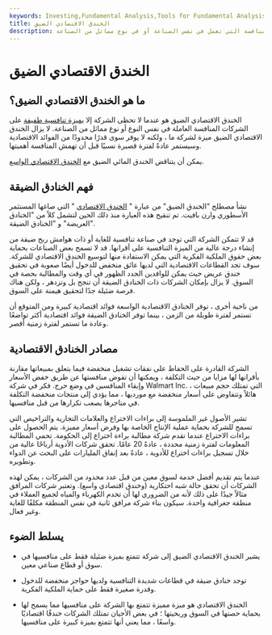 ```yaml
---
keywords: Investing,Fundamental Analysis,Tools for Fundamental Analysis,Tools
title: الخندق الاقتصادي الضيق
description: الخندق الاقتصادي الضيق هو ميزة تنافسية تتمتع بها شركة واحدة على الشركات المنافسة التي تعمل في نفس الصناعة أو في نوع مماثل من الصناعة.
---
```


# الخندق الاقتصادي الضيق
## ما هو الخندق الاقتصادي الضيق؟

الخندق الاقتصادي الضيق هو عندما لا تحظى الشركة إلا [بميزة تنافسية طفيفة](/competitive_advantage) على الشركات المنافسة العاملة في نفس النوع أو نوع مماثل من الصناعة. لا يزال الخندق الاقتصادي الضيق ميزة لشركة ما ، ولكنه لا يوفر سوى قدرًا محدودًا من الفوائد الاقتصادية وسيستمر عادةً لفترة قصيرة نسبيًا قبل أن تهمش المنافسة أهميتها.

يمكن أن يتناقض الخندق المائي الضيق مع [الخندق الاقتصادي الواسع](/wide-economic-moat).

## فهم الخنادق الضيقة

نشأ مصطلح "الخندق الضيق" من عبارة " [الخندق الاقتصادي](/economicmoat) " التي صاغها المستثمر الأسطوري وارن بافيت. تم تنقيح هذه العبارة منذ ذلك الحين لتشمل كلاً من "الخنادق العريضة" و "الخنادق الضيقة".

قد لا تتمكن الشركة التي توجد في صناعة تنافسية للغاية أو ذات هوامش ربح ضيقة من إنشاء درجة عالية من الميزة التنافسية على أقرانها. قد لا تسمح بعض الصناعات بحماية بعض حقوق الملكية الفكرية التي يمكن الاستفادة منها لتوسيع الخندق الاقتصادي للشركة. سوف تجد القطاعات الاقتصادية التي لديها عائق منخفض للدخول أيضًا صعوبة في تحقيق خندق عريض حيث يمكن للوافدين الجدد الظهور في أي وقت والمطالبة بحصة في السوق. لا يزال بإمكان الشركات ذات الخنادق الضيقة أن تنجح بل وتزدهر ، ولكن هناك فرصة ضئيلة جدًا لتحقيق هيمنة على السوق.

من ناحية أخرى ، توفر الخنادق الاقتصادية الواسعة فوائد اقتصادية كبيرة ومن المتوقع أن تستمر لفترة طويلة من الزمن ، بينما توفر الخنادق الضيقة فوائد اقتصادية أكثر تواضعًا وعادة ما تستمر لفترة زمنية أقصر.

## مصادر الخنادق الاقتصادية

الشركة القادرة على الحفاظ على نفقات تشغيل منخفضة فيما يتعلق بمبيعاتها مقارنة بأقرانها لها مزايا من حيث التكلفة ، ويمكنها أن تقوض منافستها عن طريق خفض الأسعار وإبقاء المنافسين في وضع حرج. فكر في شركة Walmart Inc. ، التي تمتلك حجم مبيعات هائلاً وتتفاوض على أسعار منخفضة مع مورديها ، مما يؤدي إلى منتجات منخفضة التكلفة في متاجرها يصعب تكرارها من قبل منافسيها.

تشير الأصول غير الملموسة إلى براءات الاختراع والعلامات التجارية والتراخيص التي تسمح للشركة بحماية عملية الإنتاج الخاصة بها وفرض أسعار مميزة. يتم الحصول على براءات الاختراع عندما تقدم شركة مطالبة براءة اختراع إلى الحكومة. تحمي المطالبة المعلومات لفترة زمنية محددة ، عادةً 20 عامًا. تحقق شركات الأدوية أرباحًا عالية من خلال تسجيل براءات اختراع للأدوية ، عادةً بعد إنفاق المليارات على البحث عن الدواء وتطويره.

عندما يتم تقديم أفضل خدمة لسوق معين من قبل عدد محدود من الشركات ، يمكن لهذه الشركات أن تحقق حالة شبه احتكارية (وخندق اقتصادي واسع). وتعتبر شركات المرافق مثالاً جيدًا على ذلك لأنه من الضروري لها أن تخدم الكهرباء والمياه لجميع العملاء في منطقة جغرافية واحدة. سيكون بناء شركة مرافق ثانية في نفس المنطقة مكلفًا للغاية وغير فعال.

## يسلط الضوء

- يشير الخندق الاقتصادي الضيق إلى شركة تتمتع بميزة ضئيلة فقط على منافسيها في سوق أو قطاع صناعي معين.

- توجد خنادق ضيقة في قطاعات شديدة التنافسية ولديها حواجز منخفضة للدخول وقدرة صغيرة فقط على حماية الملكية الفكرية.

- الخندق الاقتصادي هو ميزة مميزة تتمتع بها الشركة على منافسيها مما يسمح لها بحماية حصتها في السوق وربحيتها ؛ في بعض الأحيان تمتلك الشركات خندقًا اقتصاديًا واسعًا ، مما يعني أنها تتمتع بميزة كبيرة على منافسيها.

